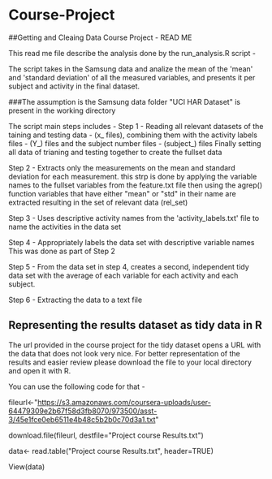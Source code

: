 # Course-Project
##Getting and Cleaing Data Course Project - READ ME

This read me file describe the analysis done by the run_analysis.R script - 

The script takes in the Samsung data and analize the mean of the 'mean' and 'standard deviation' 
of all the measured variables, and presents it per subject and activity in the final dataset.

###The assumption is the Samsung data folder "UCI HAR Dataset" is present in the working directory

The script main steps includes - 
Step 1 - Reading all relevant datasets of the taining and testing data - (x_ files), 
        combining them with the activity labels files - (Y_) files
        and the subject number files - (subject_) files
        Finally setting all data of trianing and testing together to create the fullset data

Step 2 - Extracts only the measurements on the mean and standard deviation for each measurement.
		this strp is done by applying the variable names to the fullset variables from the feature.txt file
		then using the agrep() function variables that have either "mean" or "std" in their name are extracted
		resulting in the set of relevant data (rel_set)

Step 3 - Uses descriptive activity names from the 'activity_labels.txt' file to name 
		the activities in the data set

Step 4 - Appropriately labels the data set with descriptive variable names
		This was done as part of Step 2

Step 5 - From the data set in step 4, creates a second, independent tidy data set 
		with the average of each variable for each activity and each subject.

Step 6 - Extracting the data to a text file

## Representing the results dataset as tidy data in R
The url provided in the course project for the tidy dataset opens a URL with the data that does not look very nice.
For better representation of the results and easier review please download the file to your local directory and open it with R. 

You can use the following code  for that -

fileurl<-"https://s3.amazonaws.com/coursera-uploads/user-64479309e2b67f58d3fb8070/973500/asst-3/45e1fce0eb6511e4b48c5b2b0c70d3a1.txt"

download.file(fileurl, destfile="Project course Results.txt")

data<- read.table("Project course Results.txt", header=TRUE)

View(data)
